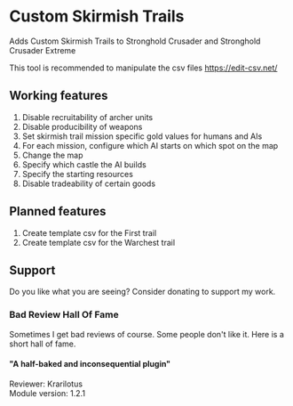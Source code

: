 # Custom Skirmish Trails
Adds Custom Skirmish Trails to Stronghold Crusader and Stronghold Crusader Extreme

This tool is recommended to manipulate the csv files https://edit-csv.net/

## Working features
1. Disable recruitability of archer units
2. Disable producibility of weapons
3. Set skirmish trail mission specific gold values for humans and AIs
4. For each mission, configure which AI starts on which spot on the map
5. Change the map
6. Specify which castle the AI builds
7. Specify the starting resources
8. Disable tradeability of certain goods

## Planned features
1. Create template csv for the First trail
2. Create template csv for the Warchest trail

## Support
Do you like what you are seeing? Consider donating to support my work.

### Bad Review Hall Of Fame
Sometimes I get bad reviews of course. Some people don't like it.  Here is a short hall of fame.

#### "A half-baked and inconsequential plugin"
Reviewer: Krarilotus  
Module version: 1.2.1

